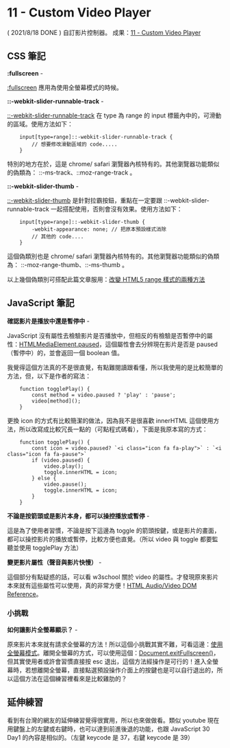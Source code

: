 
# 11 - Custom Video Player
( 2021/8/18 DONE ) 自訂影片控制器。
成果：[11 - Custom Video Player](https://alice-nor.github.io/JavaScript30/11%20-%20Custom%20Video%20Player/index.html) 

## CSS 筆記 ##

**:fullscreen** -

[:fullscreen](https://developer.mozilla.org/zh-CN/docs/Web/CSS/:fullscreen) 應用為使用全螢幕模式的時候。

**::-webkit-slider-runnable-track** -

[::-webkit-slider-runnable-track](https://developer.mozilla.org/zh-CN/docs/Web/CSS/::-webkit-slider-runnable-track) 在 type 為 range 的 input 標籤內中的，可滑動的區域。使用方法如下：

        input[type=range]::-webkit-slider-runnable-track {
            // 想要修改滑動區域的 code.....
        }

特別的地方在於，這是 chrome/ safari 瀏覽器內核特有的。其他瀏覽器功能類似的偽類為： ::-ms-track、::moz-range-track 。


**::-webkit-slider-thumb** -

[::-webkit-slider-thumb](https://developer.mozilla.org/zh-CN/docs/Web/CSS/::-webkit-slider-thumb) 是針對拉霸按鈕，重點在一定要跟 ::-webkit-slider-runnable-track 一起搭配使用，否則會沒有效果。使用方法如下：

        input[type=range]::-webkit-slider-thumb {
            -webkit-appearance: none; // 把原本預設樣式消除
            // 其他的 code....
        }

這個偽類別也是 chrome/ safari 瀏覽器內核特有的。其他瀏覽器功能類似的偽類為： ::-moz-range-thumb、::-ms-thumb 。

以上幾個偽類別可搭配此篇文章服用：[改變 HTML5 range 樣式的兩種方法](https://www.oxxostudio.tw/articles/201503/html5-input-range-style.html)



## JavaScript 筆記 ##

**確認影片是播放中還是暫停中** -

JavaScript 沒有屬性去檢驗影片是否播放中，但相反的有檢驗是否暫停中的屬性：[HTMLMediaElement.paused](https://developer.mozilla.org/en-US/docs/Web/API/HTMLMediaElement/paused)，這個屬性會去分辨現在影片是否是 paused （暫停中）的，並會返回一個 boolean 值。

我覺得這個方法真的不是很直覺，有點難閱讀跟看懂，所以我使用的是比較簡單的方法，但，以下是作者的寫法：

        function togglePlay() {
            const method = video.paused ? 'play' : 'pause';
            video[method]();
        }

更換 icon 的方式有比較簡潔的做法，因為我不是很喜歡 innerHTML 這個使用方法，所以改寫成比較冗長一點的（可點程式碼看），下面是我原本寫的方式：

        function togglePlay() {
            const icon = video.paused? `<i class="icon fa fa-play">` : `<i class="icon fa fa-pause">`
            if (video.paused) {
                video.play();
                toggle.innerHTML = icon;
            } else {
                video.pause();
                toggle.innerHTML = icon;
            }
        }


**不論是按箭頭或是影片本身，都可以操控播放或暫停** -

這是為了使用者習慣，不論是按下這邊為 toggle 的箭頭按鍵，或是影片的畫面，都可以操控影片的播放或暫停，比較方便也直覺。（所以 video 與 toggle 都要監聽並使用 togglePlay 方法）

**變更影片屬性（聲音與影片快慢）** -

這個部分有點疑惑的話，可以看 w3school 關於 video 的屬性。才發現原來影片本來就有這些屬性可以使用，真的非常方便！[HTML Audio/Video DOM Reference](https://www.w3schools.com/tags/ref_av_dom.asp)。

### 小挑戰 ###

**如何讓影片全螢幕顯示？** -

原來影片本來就有請求全螢幕的方法！所以這個小挑戰其實不難，可看這邊：[使用全螢幕模式](https://developer.mozilla.org/zh-TW/docs/Web/API/Fullscreen_API)。離開全螢幕的方式，可以使用這個：[Document.exitFullscreen()](https://developer.mozilla.org/en-US/docs/Web/API/Document/exitFullscreen)，但其實使用者或許會習慣直接按 esc 退出，這個方法經操作是可行的！進入全螢幕時，若想離開全螢幕，直接點選預設操作介面上的按鍵也是可以自行退出的，所以這個方法在這個練習裡看來是比較雞肋的？

## 延伸練習 ##

看到有台灣的網友的延伸練習覺得很實用，所以也來做做看。類似 youtube 現在用鍵盤上的左鍵或右鍵時，也可以達到前進後退的功能，也跟 JavaScript 30 Day1 的內容是相似的。（左鍵 keycode 是 37，右鍵 keycode 是 39）
